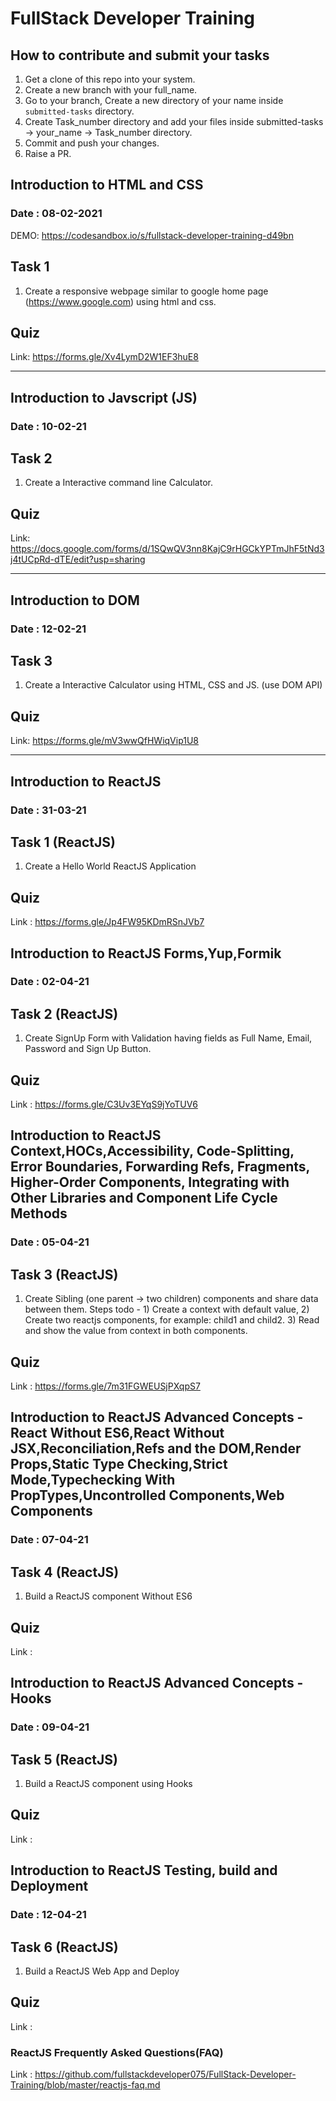 # FullStack Developer Training

## How to contribute and submit your tasks
1. Get a clone of this repo into your system.
2. Create a new branch with your full_name.
3. Go to your branch, Create a new directory of your name inside `submitted-tasks` directory.
4. Create Task_number directory and add your files inside submitted-tasks -> your_name -> Task_number directory.
5. Commit and push your changes.
6. Raise a PR.

## Introduction to HTML and CSS
### Date : 08-02-2021
DEMO: https://codesandbox.io/s/fullstack-developer-training-d49bn

## Task 1
1. Create a responsive webpage similar to google home page (https://www.google.com) using html and css.

## Quiz
Link: https://forms.gle/Xv4LymD2W1EF3huE8

-------------------------------------------------

## Introduction to Javscript (JS)
### Date : 10-02-21

## Task 2
1. Create a Interactive command line Calculator.


## Quiz
Link: https://docs.google.com/forms/d/1SQwQV3nn8KajC9rHGCkYPTmJhF5tNd3j4tUCpRd-dTE/edit?usp=sharing

-------------------------------------------------

## Introduction to DOM 
### Date : 12-02-21

## Task 3
1. Create a Interactive Calculator using HTML, CSS and JS. (use DOM API)


## Quiz
Link: https://forms.gle/mV3wwQfHWiqVip1U8

-------------------------------------------------

## Introduction to ReactJS
### Date : 31-03-21

## Task 1 (ReactJS)
1. Create a Hello World ReactJS Application

## Quiz
Link : https://forms.gle/Jp4FW95KDmRSnJVb7


## Introduction to ReactJS Forms,Yup,Formik
### Date : 02-04-21

## Task 2 (ReactJS)
1. Create SignUp Form with Validation having fields as Full Name, Email, Password and Sign Up Button.

## Quiz
Link : https://forms.gle/C3Uv3EYqS9jYoTUV6


## Introduction to ReactJS Context,HOCs,Accessibility, Code-Splitting, Error Boundaries, Forwarding Refs, Fragments, Higher-Order Components, Integrating with Other Libraries and Component Life Cycle Methods
### Date : 05-04-21

## Task 3 (ReactJS)
1. Create Sibling (one parent -> two children) components and share data between them. Steps todo - 1) Create a context with default value, 2) Create two reactjs components, for example: child1 and child2.  3) Read and show the value from context in both components.


## Quiz
Link : https://forms.gle/7m31FGWEUSjPXqpS7

## Introduction to ReactJS Advanced Concepts - React Without ES6,React Without JSX,Reconciliation,Refs and the DOM,Render Props,Static Type Checking,Strict Mode,Typechecking With PropTypes,Uncontrolled Components,Web Components
### Date : 07-04-21

## Task 4 (ReactJS)
1. Build a ReactJS component Without ES6


## Quiz
Link : 

## Introduction to ReactJS Advanced Concepts - Hooks
### Date : 09-04-21

## Task 5 (ReactJS)
1. Build a ReactJS component using Hooks


## Quiz
Link : 

## Introduction to ReactJS Testing, build and Deployment
### Date : 12-04-21

## Task 6 (ReactJS)
1. Build a ReactJS Web App and Deploy


## Quiz
Link : 

### ReactJS Frequently Asked Questions(FAQ)
Link : https://github.com/fullstackdeveloper075/FullStack-Developer-Training/blob/master/reactjs-faq.md

